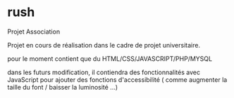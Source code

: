 # rush
Projet Association

Projet en cours de réalisation dans le cadre de projet universitaire.

pour le moment contient que du HTML/CSS/JAVASCRIPT/PHP/MYSQL

dans les futurs modification, il contiendra des fonctionnalités avec JavaScript pour ajouter des fonctions d'accessibilité ( comme augmenter la taille du font / baisser la luminosité ...)

